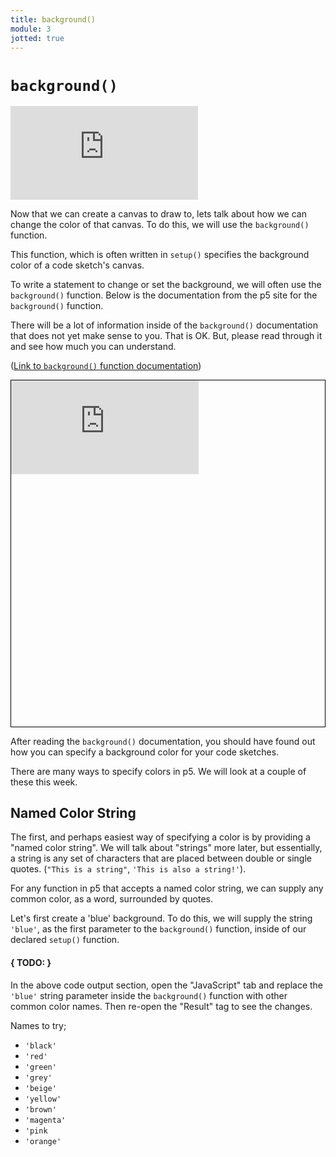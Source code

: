 ```yaml
---
title: background()
module: 3
jotted: true
---
```


# `background()`


<div class="embed-responsive embed-responsive-16by9"><iframe class="embed-responsive-item" src="https://www.youtube.com/embed/hy0QI_7xFXQ" frameborder="0" allowfullscreen></iframe></div>


Now that we can create a canvas to draw to, lets talk about how we can change the color of that canvas. To do this, we will use the `background()` function.

This function, which is often written in `setup()` specifies the background color of a code sketch's canvas.

To write a statement to change or set the background, we will often use the `background()` function. Below is the documentation from the p5 site for the `background()` function.

There will be a lot of information inside of the `background()` documentation that does not yet make sense to you. That is OK. But, please read through it and see how much you can understand.

([Link to `background()` function documentation](https://p5js.org/reference/#/p5/background))

<div class="embed-responsive" style="padding-bottom:80%; border: 1px solid #000"><iframe class="embed-responsive-item" src="https://p5js.org/reference/#/p5/background" frameborder="0" allowfullscreen></iframe></div>


After reading the `background()` documentation, you should have found out how you can specify a background color for your code sketches.

There are many ways to specify colors in p5. We will look at a couple of these this week.


## Named Color String

The first, and perhaps easiest way of specifying a color is by providing a "named color string". We will talk about "strings" more later, but essentially, a string is any set of characters that are placed between double or single quotes. (`"This is a string"`, `'This is also a string!'`).

For any function in p5 that accepts a named color string, we can supply any common color, as a word, surrounded by quotes.

Let's first create a 'blue' background. To do this, we will supply the string `'blue'`, as the first parameter to the `background()` function, inside of our declared `setup()` function.


<!--
{% highlight js linenos %}
function setup() {
    // first we need to specify our canvas size
    createCanvas( 800, 400 );

    // Then we can color this background
    // Notice how the word 'blue' is surrounded in quotes
    background('blue');
    // Try replacing the word 'blue' with other common color names.
    // NOTE: Be sure to keep the word surrounded with quotes.
}
{% endhighlight %}
 -->


<div id="jotted-demo-1" class="jotted-theme-stacked" style="400px;"></div>

<script>
    new Jotted(document.querySelector("#jotted-demo-1"), {
    files: [
        {
            type: "js",
            hide: false,
            url:"https://raw.githubusercontent.com/Montana-Media-Arts/120_CreativeCoding/master/lecture_code/03/04_background_01/sketch.js"
        },
        {
            type: "html",
            hide: true,
            url:"../../../p5_resources/index.html"
        }
    ],
    showBlank: false,
    showResult: true,
    plugins: [
        { name: 'ace', options: { "maxLines": 50 } },
        // { name: 'console', options: { autoClear: true } },
    ]
});
</script>

#### { TODO: }

In the above code output section, open the "JavaScript" tab and replace the `'blue'` string parameter inside the `background()` function with other common color names. Then re-open the "Result" tag to see the changes.

Names to try;

- `'black'`
- `'red'`
- `'green'`
- `'grey'`
- `'beige'`
- `'yellow'`
- `'brown'`
- `'magenta'`
- `'pink`
- `'orange'`
